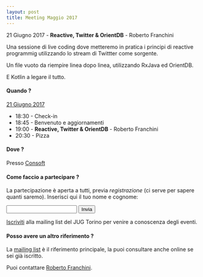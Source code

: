 ```yaml
---
layout: post
title: Meeting Maggio 2017
---
```


21 Giugno 2017 - **Reactive, Twitter & OrientDB** - Roberto Franchini


Una sessione di live coding dove metteremo in pratica i principi di reactive programmig utilizzando lo stream di Twittter come sorgente.

Un file vuoto da riempire linea dopo linea, utilizzando RxJava ed OrientDB.

E Kotlin a legare il tutto.

#### Quando ?

<u>21 Giugno 2017</u>

* 18:30 - Check-in
* 18:45 - Benvenuto e aggiornamenti
* 19:00 - **Reactive, Twitter & OrientDB** - Roberto Franchini
* 20:30 - Pizza

#### Dove ?

Presso [Consoft](/places/consoft/)

#### Come faccio a partecipare ?

La partecipazione è aperta a tutti, previa *registrazione* (ci serve per sapere quanti saremo).
Inserisci qui il tuo nome e cognome:

<form action="https://formspree.io/ro.franchini+jug201706@gmail.com" method="POST">
    <input type="text" name="name">
    <input type="hidden" name="_subject" value="JUG Torino Meeting Giugno 2017" />
    <input type="hidden" name="_format" value="plain" />
    <input type="hidden" name="_next" value="/registered" />
    <input type="submit" value="Invia">
</form>

[Iscriviti](/subscribe/) alla mailing list del JUG Torino per venire a conoscenza degli eventi.

#### Posso avere un altro riferimento ?

La [mailing list](https://groups.yahoo.com/groups/it-torino-java-jug) è il riferimento principale,
la puoi consultare anche online se sei già iscritto.

Puoi contattare [Roberto Franchini](/people/robertofranchini/).


